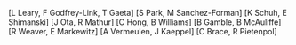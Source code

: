 [L Leary, F Godfrey-Link, T Gaeta]
[S Park, M Sanchez-Forman]
[K Schuh, E Shimanski]
[J Ota, R Mathur]
[C Hong, B Williams]
[B Gamble, B McAuliffe]
[R Weaver, E Markewitz]
[A Vermeulen, J Kaeppel]
[C Brace, R Pietenpol]
